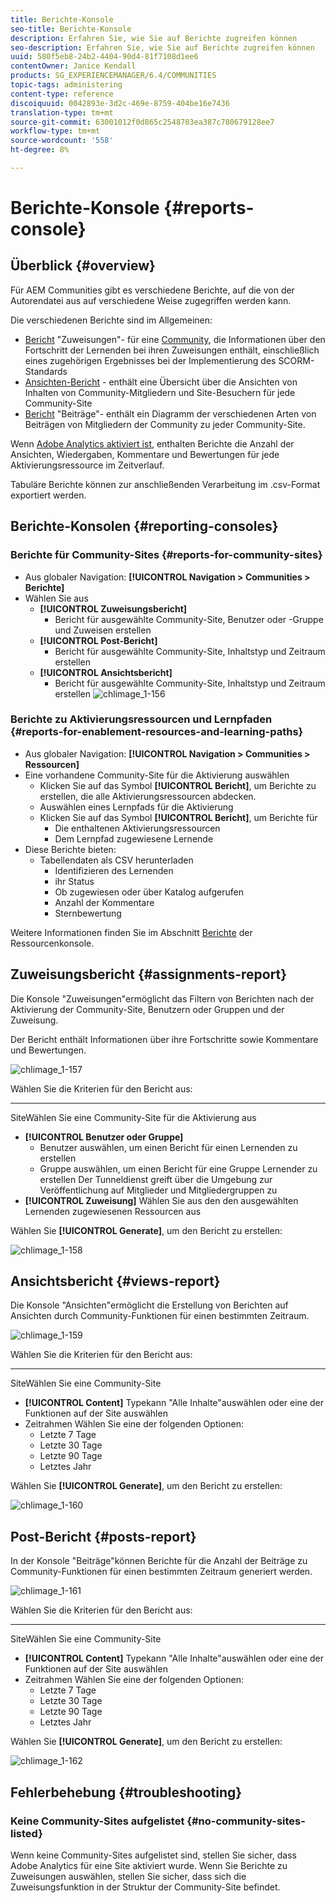 ```yaml
---
title: Berichte-Konsole
seo-title: Berichte-Konsole
description: Erfahren Sie, wie Sie auf Berichte zugreifen können
seo-description: Erfahren Sie, wie Sie auf Berichte zugreifen können
uuid: 580f5eb8-24b2-4404-90d4-81f7108d1ee6
contentOwner: Janice Kendall
products: SG_EXPERIENCEMANAGER/6.4/COMMUNITIES
topic-tags: administering
content-type: reference
discoiquuid: 0042893e-3d2c-469e-8759-404be16e7436
translation-type: tm+mt
source-git-commit: 63001012f0d865c2548703ea387c780679128ee7
workflow-type: tm+mt
source-wordcount: '558'
ht-degree: 8%

---
```



# Berichte-Konsole {#reports-console}

## Überblick {#overview}

Für AEM Communities gibt es verschiedene Berichte, auf die von der Autorendatei aus auf verschiedene Weise zugegriffen werden kann.

Die verschiedenen Berichte sind im Allgemeinen:

* [Bericht](#assignments-report)  &quot;Zuweisungen&quot;- für eine  [Community](overview.md#enablement-community), die Informationen über den Fortschritt der Lernenden bei ihren Zuweisungen enthält, einschließlich eines zugehörigen Ergebnisses bei der Implementierung des SCORM-Standards
* [Ansichten-Bericht](#views-report)  - enthält eine Übersicht über die Ansichten von Inhalten von Community-Mitgliedern und Site-Besuchern für jede Community-Site
* [Bericht](#posts-report)  &quot;Beiträge&quot;- enthält ein Diagramm der verschiedenen Arten von Beiträgen von Mitgliedern der Community zu jeder Community-Site.

Wenn [Adobe Analytics aktiviert ist](sites-console.md#analytics), enthalten Berichte die Anzahl der Ansichten, Wiedergaben, Kommentare und Bewertungen für jede Aktivierungsressource im Zeitverlauf.

Tabuläre Berichte können zur anschließenden Verarbeitung im .csv-Format exportiert werden.

## Berichte-Konsolen {#reporting-consoles}

### Berichte für Community-Sites {#reports-for-community-sites}

* Aus globaler Navigation: **[!UICONTROL Navigation > Communities > Berichte]**
* Wählen Sie aus
   * **[!UICONTROL Zuweisungsbericht]**
      * Bericht für ausgewählte Community-Site, Benutzer oder -Gruppe und Zuweisen erstellen
   * **[!UICONTROL Post-Bericht]**
      * Bericht für ausgewählte Community-Site, Inhaltstyp und Zeitraum erstellen
   * **[!UICONTROL Ansichtsbericht]**
      * Bericht für ausgewählte Community-Site, Inhaltstyp und Zeitraum erstellen
         ![chlimage_1-156](assets/chlimage_1-156.png)

### Berichte zu Aktivierungsressourcen und Lernpfaden {#reports-for-enablement-resources-and-learning-paths}

* Aus globaler Navigation: **[!UICONTROL Navigation > Communities > Ressourcen]**
* Eine vorhandene Community-Site für die Aktivierung auswählen
   * Klicken Sie auf das Symbol **[!UICONTROL Bericht]**, um Berichte zu erstellen, die alle Aktivierungsressourcen abdecken.
   * Auswählen eines Lernpfads für die Aktivierung
   * Klicken Sie auf das Symbol **[!UICONTROL Bericht]**, um Berichte für
      * Die enthaltenen Aktivierungsressourcen
      * Dem Lernpfad zugewiesene Lernende
* Diese Berichte bieten:
   * Tabellendaten als CSV herunterladen
      * Identifizieren des Lernenden
      * ihr Status
      * Ob zugewiesen oder über Katalog aufgerufen
      * Anzahl der Kommentare
      * Sternbewertung

Weitere Informationen finden Sie im Abschnitt [Berichte](resources.md#report) der Ressourcenkonsole.

## Zuweisungsbericht {#assignments-report}

Die Konsole &quot;Zuweisungen&quot;ermöglicht das Filtern von Berichten nach der Aktivierung der Community-Site, Benutzern oder Gruppen und der Zuweisung.

Der Bericht enthält Informationen über ihre Fortschritte sowie Kommentare und Bewertungen.

![chlimage_1-157](assets/chlimage_1-157.png)

Wählen Sie die Kriterien für den Bericht aus:

* ****
SiteWählen Sie eine Community-Site für die Aktivierung aus
* **[!UICONTROL Benutzer oder Gruppe]**
   * Benutzer auswählen, um einen Bericht für einen Lernenden zu erstellen
   * Gruppe auswählen, um einen Bericht für eine Gruppe Lernender zu erstellen
Der Tunneldienst greift über die Umgebung zur Veröffentlichung auf Mitglieder und Mitgliedergruppen zu
* **[!UICONTROL Zuweisung]**
Wählen Sie aus den den ausgewählten Lernenden zugewiesenen Ressourcen aus

Wählen Sie **[!UICONTROL Generate]**, um den Bericht zu erstellen:

![chlimage_1-158](assets/chlimage_1-158.png)

## Ansichtsbericht {#views-report}

Die Konsole &quot;Ansichten&quot;ermöglicht die Erstellung von Berichten auf Ansichten durch Community-Funktionen für einen bestimmten Zeitraum.

![chlimage_1-159](assets/chlimage_1-159.png)

Wählen Sie die Kriterien für den Bericht aus:

* ****
SiteWählen Sie eine Community-Site
* **[!UICONTROL Content]**
Typekann &quot;Alle Inhalte&quot;auswählen oder eine der Funktionen auf der Site auswählen
* Zeitrahmen
Wählen Sie eine der folgenden Optionen:
   * Letzte 7 Tage
   * Letzte 30 Tage
   * Letzte 90 Tage
   * Letztes Jahr

Wählen Sie **[!UICONTROL Generate]**, um den Bericht zu erstellen:

![chlimage_1-160](assets/chlimage_1-160.png)

## Post-Bericht {#posts-report}

In der Konsole &quot;Beiträge&quot;können Berichte für die Anzahl der Beiträge zu Community-Funktionen für einen bestimmten Zeitraum generiert werden.

![chlimage_1-161](assets/chlimage_1-161.png)

Wählen Sie die Kriterien für den Bericht aus:

* ****
SiteWählen Sie eine Community-Site
* **[!UICONTROL Content]**
Typekann &quot;Alle Inhalte&quot;auswählen oder eine der Funktionen auf der Site auswählen
* Zeitrahmen
Wählen Sie eine der folgenden Optionen:
   * Letzte 7 Tage
   * Letzte 30 Tage
   * Letzte 90 Tage
   * Letztes Jahr

Wählen Sie **[!UICONTROL Generate]**, um den Bericht zu erstellen:

![chlimage_1-162](assets/chlimage_1-162.png)

## Fehlerbehebung {#troubleshooting}

### Keine Community-Sites aufgelistet {#no-community-sites-listed}

Wenn keine Community-Sites aufgelistet sind, stellen Sie sicher, dass Adobe Analytics für eine Site aktiviert wurde. Wenn Sie Berichte zu Zuweisungen auswählen, stellen Sie sicher, dass sich die Zuweisungsfunktion in der Struktur der Community-Site befindet.
